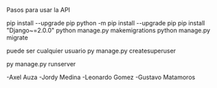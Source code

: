 Pasos para usar la API

pip install --upgrade pip
python -m pip install --upgrade pip
pip install "Django~=2.0.0"
python manage.py makemigrations
python manage.py migrate

puede ser cualquier usuario
py manage.py createsuperuser


py manage.py runserver

-Axel Auza -Jordy Medina -Leonardo Gomez -Gustavo Matamoros